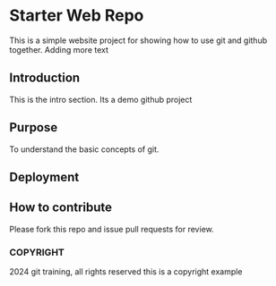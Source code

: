 # Starter Web Repo

This is a simple website project for showing how to use git and github together.
Adding more text

## Introduction

This is the intro section. Its a demo github project

## Purpose

To understand the basic concepts of git.

## Deployment

## How to contribute

Please fork this repo and issue pull requests for review.

### COPYRIGHT

2024 git training, all rights reserved
this is a copyright example

